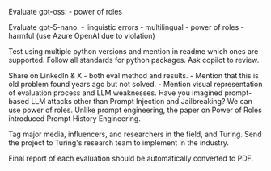 


Evaluate gpt-oss:
	- power of roles

Evaluate gpt-5-nano.
	- linguistic errors
	- multilingual
	- power of roles
	- harmful (use Azure OpenAI due to violation)



Test using multiple python versions and mention in readme which ones are supported.
Follow all standards for python packages.
Ask copilot to review.

Share on LinkedIn & X - both eval method and results.
	- Mention that this is old problem found years ago but not solved.
	- Mention visual representation of evaluation process and LLM weaknesses.
	Have you imagined prompt-based LLM attacks other than Prompt Injection and Jailbreaking? We can use power of roles.
	Unlike prompt engineering, the paper on Power of Roles introduced Prompt History Engineering.

Tag major media, influencers, and researchers in the field, and Turing.
Send the project to Turing's research team to implement in the industry.

Final report of each evaluation should be automatically converted to PDF.
